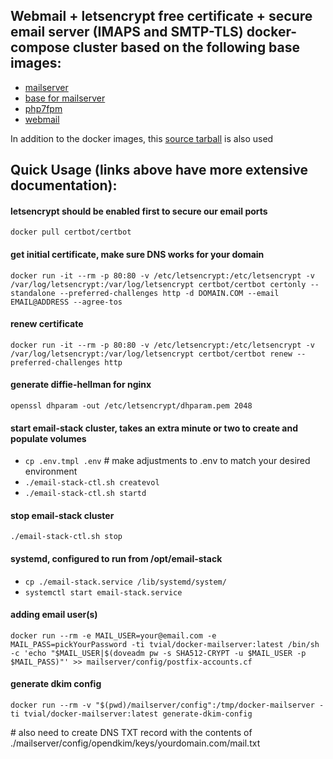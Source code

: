 ## Webmail + letsencrypt free certificate + secure email server (IMAPS and SMTP-TLS) docker-compose cluster based on the following base images:

- [mailserver](https://github.com/tomav/docker-mailserver)
- [base for mailserver](https://hub.docker.com/_/ubuntu/)
- [php7fpm](https://docs.docker.com/samples/library/php)
- [webmail](https://docs.docker.com/samples/library/nginx)

In addition to the docker images, this [source tarball](https://github.com/roundcube/roundcubemail/releases/download/1.3.6/roundcubemail-1.3.6-complete.tar.gz) is also used


## Quick Usage (links above have more extensive documentation):
#### letsencrypt should be enabled first to secure our email ports
`docker pull certbot/certbot`

#### get initial certificate, make sure DNS works for your domain
`docker run -it --rm -p 80:80 -v /etc/letsencrypt:/etc/letsencrypt -v /var/log/letsencrypt:/var/log/letsencrypt certbot/certbot certonly --standalone --preferred-challenges http -d DOMAIN.COM --email EMAIL@ADDRESS --agree-tos`

#### renew certificate
`docker run -it --rm -p 80:80 -v /etc/letsencrypt:/etc/letsencrypt -v /var/log/letsencrypt:/var/log/letsencrypt certbot/certbot renew --preferred-challenges http`

#### generate diffie-hellman for nginx
`openssl dhparam -out /etc/letsencrypt/dhparam.pem 2048`

#### start email-stack cluster, takes an extra minute or two to create and populate volumes
- `cp .env.tmpl .env`    # make adjustments to .env to match your desired environment
- `./email-stack-ctl.sh createvol`
- `./email-stack-ctl.sh startd`
#### stop email-stack cluster
`./email-stack-ctl.sh stop`

#### systemd, configured to run from /opt/email-stack
- `cp ./email-stack.service /lib/systemd/system/`
- `systemctl start email-stack.service`

#### adding email user(s)
`docker run --rm -e MAIL_USER=your@email.com -e MAIL_PASS=pickYourPassword -ti tvial/docker-mailserver:latest /bin/sh -c 'echo "$MAIL_USER|$(doveadm pw -s SHA512-CRYPT -u $MAIL_USER -p $MAIL_PASS)"' >> mailserver/config/postfix-accounts.cf`

#### generate dkim config
`docker run --rm -v "$(pwd)/mailserver/config":/tmp/docker-mailserver -ti tvial/docker-mailserver:latest generate-dkim-config`

\# also need to create DNS TXT record with the contents of ./mailserver/config/opendkim/keys/yourdomain.com/mail.txt
